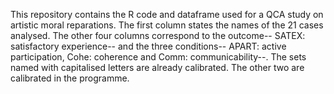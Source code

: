 This repository contains the R code and dataframe used for a QCA study on artistic moral reparations.
The first column states the names of the 21 cases analysed. The other four columns correspond to the outcome-- SATEX: satisfactory experience-- and the three conditions-- APART: active participation, Cohe: coherence and Comm: communicability--. The sets named with capitalised letters are already calibrated. The other two are calibrated in the programme.
